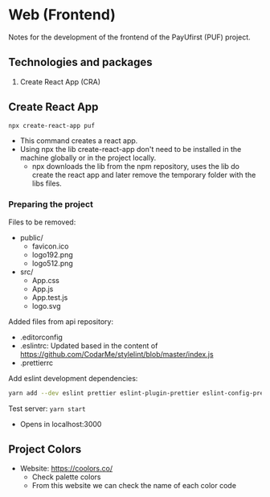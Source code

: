 # Web (Frontend)

Notes for the development of the frontend of the PayUfirst (PUF) project.

## **Technologies and packages**

1. Create React App (CRA)

## **Create React App**

```bash
npx create-react-app puf
```

- This command creates a react app.
- Using npx the lib create-react-app don't need to be installed in the machine globally or in the project locally.
  - npx downloads the lib from the npm repository, uses the lib do create the react app and later remove the temporary folder with the libs files.

### **Preparing the project**

Files to be removed:

- public/
  - favicon.ico
  - logo192.png
  - logo512.png
- src/
  - App.css
  - App.js
  - App.test.js
  - logo.svg

Added files from api repository:

- .editorconfig
- .eslintrc: Updated based in the content of <https://github.com/CodarMe/stylelint/blob/master/index.js>
- .prettierrc

Add eslint development dependencies:

```bash
yarn add --dev eslint prettier eslint-plugin-prettier eslint-config-prettier eslint-plugin-react eslint-plugin-react-hooks eslint-plugin-json
```

Test server: `yarn start`

- Opens in localhost:3000

## Project Colors

- Website: <https://coolors.co/>
  - Check palette colors
  - From this website we can check the name of each color code
